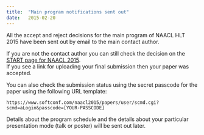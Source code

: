 ```yaml
---
title:  "Main program notifications sent out"
date:   2015-02-20
---
```


All the accept and reject decisions for the main program of NAACL HLT
2015 have been sent out by email to the main contact author. 

If you are not the contact author you can still check the decision
on the [START page for NAACL 2015](https://www.softconf.com/naacl2015/papers/).  
If you see a link for uploading your final submission then your paper was accepted.

You can also check the submission status using the secret passcode
for the paper using the following URL template:

    https://www.softconf.com/naacl2015/papers/user/scmd.cgi?scmd=aLogin&passcode=[YOUR-PASSCODE]

Details about the program schedule and the details about your particular
presentation mode (talk or poster) will be sent out later.


